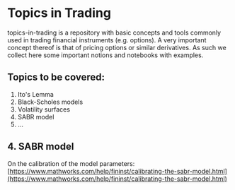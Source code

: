 # Topics in Trading 
topics-in-trading is a repository with basic concepts and tools commonly used in trading financial instruments (e.g. options). A very important concept thereof is that of pricing options or similar derivatives. As such we collect here some important notions and notebooks with examples. 

## Topics to be covered:
1. Ito's Lemma
2. Black-Scholes models
3. Volatility surfaces
4. SABR model
5. ...


## 4. SABR model

On the calibration of the model parameters: [https://www.mathworks.com/help/fininst/calibrating-the-sabr-model.html](https://www.mathworks.com/help/fininst/calibrating-the-sabr-model.html) 
